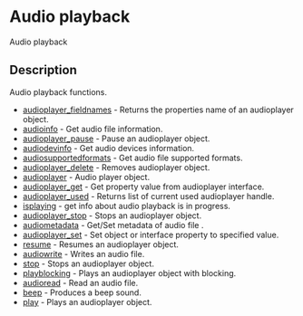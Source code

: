 

# Audio playback

Audio playback

## Description
Audio playback functions.


* [audioplayer_fieldnames](audioplayer_fieldnames.md) - Returns the properties name of an audioplayer object.
* [audioinfo](audioinfo.md) - Get audio file information.
* [audioplayer_pause](audioplayer_pause.md) - Pause an audioplayer object.
* [audiodevinfo](audiodevinfo.md) - Get audio devices information.
* [audiosupportedformats](audiosupportedformats.md) - Get audio file supported formats.
* [audioplayer_delete](audioplayer_delete.md) - Removes audioplayer object.
* [audioplayer](audioplayer.md) - Audio player object.
* [audioplayer_get](audioplayer_get.md) - Get property value from audioplayer interface.
* [audioplayer_used](audioplayer_used.md) - Returns list of current used audioplayer handle.
* [isplaying](isplaying.md) - get info about audio playback is in progress.
* [audioplayer_stop](audioplayer_stop.md) - Stops an audioplayer object.
* [audiometadata](audiometadata.md) - Get/Set metadata of audio file .
* [audioplayer_set](audioplayer_set.md) - Set object or interface property to specified value.
* [resume](resume.md) - Resumes an audioplayer object.
* [audiowrite](audiowrite.md) - Writes an audio file.
* [stop](stop.md) - Stops an audioplayer object.
* [playblocking](playblocking.md) - Plays an audioplayer object with blocking.
* [audioread](audioread.md) - Read an audio file.
* [beep](beep.md) - Produces a beep sound.
* [play](play.md) - Plays an audioplayer object.



